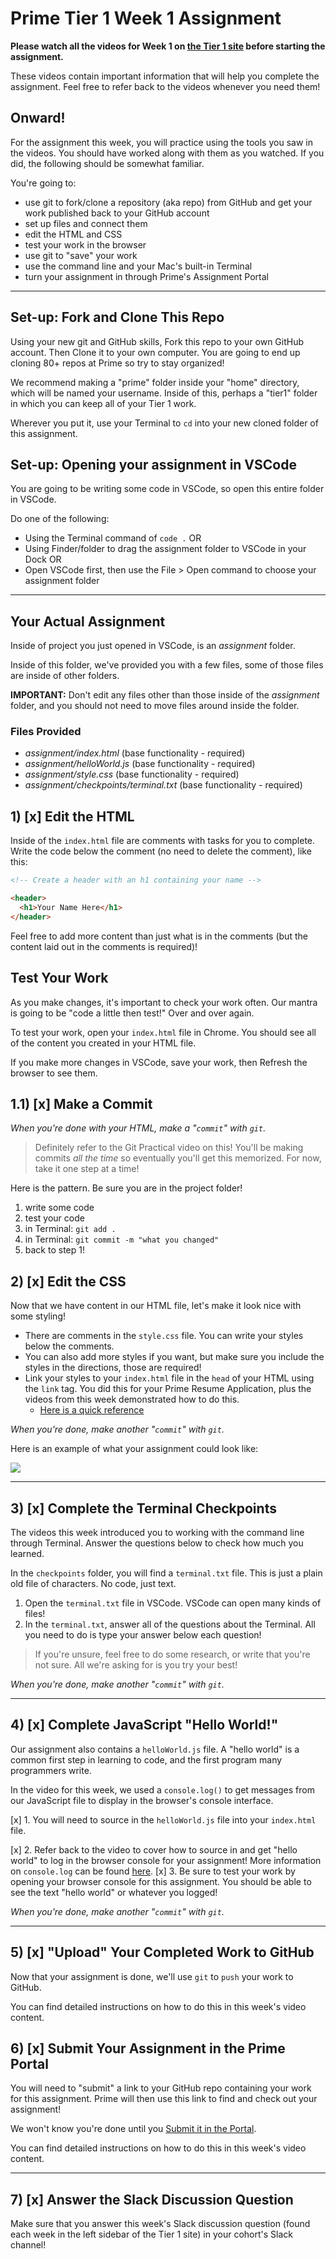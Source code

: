 # Prime Tier 1 Week 1 Assignment

**Please watch all the videos for Week 1 on [the Tier 1 site](http://fullstack.primeacademy.io) before starting the assignment.**

These videos contain important information that will help you complete the assignment. Feel free to refer back to the videos whenever you need them!

## Onward!

For the assignment this week, you will practice using the tools you saw in the videos. You should have worked along with them as you watched. If you did, the following should be somewhat familiar.

You're going to:

- use git to fork/clone a repository (aka repo) from GitHub and get your work published back to your GitHub account
- set up files and connect them
- edit the HTML and CSS
- test your work in the browser
- use git to "save" your work
- use the command line and your Mac's built-in Terminal
- turn your assignment in through Prime's Assignment Portal

---

## Set-up: Fork and Clone This Repo

Using your new git and GitHub skills, Fork this repo to your own GitHub account. Then Clone it to your own computer. You are going to end up cloning 80+ repos at Prime so try to stay organized!

We recommend making a "prime" folder inside your "home" directory, which will be named your username. Inside of this, perhaps a "tier1" folder in which you can keep all of your Tier 1 work.

Wherever you put it, use your Terminal to `cd` into your new cloned folder of this assignment.

## Set-up: Opening your assignment in VSCode

You are going to be writing some code in VSCode, so open this entire folder in VSCode.

Do one of the following:

- Using the Terminal command of `code .` OR
- Using Finder/folder to drag the assignment folder to VSCode in your Dock OR
- Open VSCode first, then use the File > Open command to choose your assignment folder

---

## Your Actual Assignment

Inside of project you just opened in VSCode, is an _assignment_ folder.

Inside of this folder, we've provided you with a few files, some of those files are inside of other folders.

**IMPORTANT:** Don't edit any files other than those inside of the _assignment_ folder, and you should not need to move files around inside the folder.

### Files Provided

- _assignment/index.html_ (base functionality - required)
- _assignment/helloWorld.js_ (base functionality - required)
- _assignment/style.css_ (base functionality - required)
- _assignment/checkpoints/terminal.txt_ (base functionality - required)

## 1) [x] Edit the HTML

Inside of the `index.html` file are comments with tasks for you to complete. Write the code below the comment (no need to delete the comment), like this:

```HTML
<!-- Create a header with an h1 containing your name -->

<header>
  <h1>Your Name Here</h1>
</header>
```

Feel free to add more content than just what is in the comments (but the content laid out in the comments is required)!

## Test Your Work

As you make changes, it's important to check your work often. Our mantra is going to be "code a little then test!" Over and over again.

To test your work, open your `index.html` file in Chrome. You should see all of the content you created in your HTML file.

If you make more changes in VSCode, save your work, then Refresh the browser to see them.

## 1.1) [x] Make a Commit

_When you're done with your HTML, make a "`commit`" with `git`._

> Definitely refer to the Git Practical video on this! You'll be making commits _all the time_ so eventually you'll get this memorized. For now, take it one step at a time!

Here is the pattern. Be sure you are in the project folder!

1. write some code
2. test your code
3. in Terminal: `git add .`
4. in Terminal: `git commit -m "what you changed"`
5. back to step 1!

## 2) [x] Edit the CSS

Now that we have content in our HTML file, let's make it look nice with some styling!

- There are comments in the `style.css` file. You can write your styles below the comments.
- You can also add more styles if you want, but make sure you include the styles in the directions, those are required!
- Link your styles to your `index.html` file in the `head` of your HTML using the `link` tag. You did this for your Prime Resume Application, plus the videos from this week demonstrated how to do this.
  - [Here is a quick reference](https://www.w3schools.com/tags/tag_link.asp)

_When you're done, make another "`commit`" with `git`._

Here is an example of what your assignment could look like:

![](images/mockup.png)

---

## 3) [x] Complete the Terminal Checkpoints

The videos this week introduced you to working with the command line through Terminal. Answer the questions below to check how much you learned.

In the `checkpoints` folder, you will find a `terminal.txt` file. This is just a plain old file of characters. No code, just text.

1. Open the `terminal.txt` file in VSCode. VSCode can open many kinds of files!
2. In the `terminal.txt`, answer all of the questions about the Terminal. All you need to do is type your answer below each question!

> If you're unsure, feel free to do some research, or write that you're not sure. All we're asking for is you try your best!

_When you're done, make another "`commit`" with `git`._

---

## 4) [x] Complete JavaScript "Hello World!"

Our assignment also contains a `helloWorld.js` file. A "hello world" is a common first step in learning to code, and the first program many programmers write.

In the video for this week, we used a `console.log()` to get messages from our JavaScript file to display in the browser's console interface.

[x] 1. You will need to source in the `helloWorld.js` file into your `index.html` file.

[x] 2. Refer back to the video to cover how to source in and get "hello world" to log in the browser console for your assignment! More information on `console.log` can be found [here](https://www.w3schools.com/jsref/met_console_log.asp).
[x] 3. Be sure to test your work by opening your browser console for this assignment. You should be able to see the text "hello world" or whatever you logged!

_When you're done, make another "`commit`" with `git`._

---

## 5) [x] "Upload" Your Completed Work to GitHub

Now that your assignment is done, we'll use `git` to `push` your work to GitHub.

You can find detailed instructions on how to do this in this week's video content.

## 6) [x] Submit Your Assignment in the Prime Portal

You will need to "submit" a link to your GitHub repo containing your work for this assignment. Prime will then use this link to find and check out your assignment!

We won't know you're done until you [Submit it in the Portal](https://portal.primeacademy.io/).

You can find detailed instructions on how to do this in this week's video content.

---

## 7) [x] Answer the Slack Discussion Question

Make sure that you answer this week's Slack discussion question (found each week in the left sidebar of the Tier 1 site) in your cohort's Slack channel!
